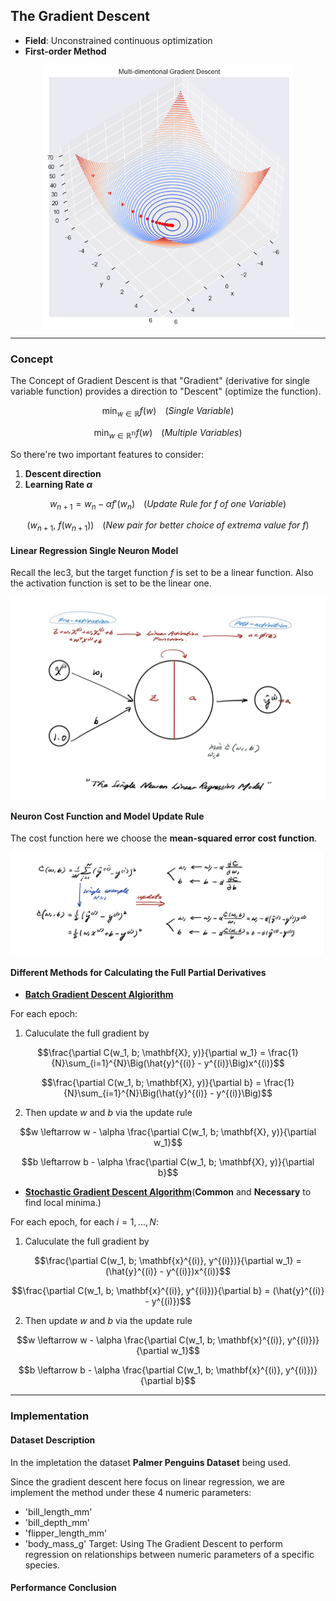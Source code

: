 ## The Gradient Descent
- **Field**: Unconstrained continuous optimization
- **First-order Method**
<p align="center" width="100%">
    <img align="center" src="Img/true_gradient_descent.png" width="400" />
</p>

---
### **Concept**
The Concept of Gradient Descent is that "Gradient" (derivative for single variable function) provides a direction to "Descent" (optimize the function). 
```math
\min_{w\in \mathbb{R}} f(w) \;\;\;\;(Single\:Variable)
```
```math
\min_{w\in \mathbb{R^n}} f(w) \;\;\;\;(Multiple\:Variables)
```
So there're two important features to consider:

1. **Descent direction**
2. **Learning Rate $\alpha$**


```math
w_{n+1} = w_n - \alpha f'(w_n) \;\;\;\;(Update\:Rule\:for\:f\;of\:one\:Variable)
```
```math
(w_{n+1},\:f(w_{n+1})) \;\;\;\;(New\:pair\:for\:better\:choice\;of\:extrema\:value\:for\:f)
```
#### **Linear Regression Single Neuron Model**
Recall the lec3, but the target function $f$ is set to be a linear function. Also the activation function is set to be the linear one.
<p align="center" width="100%">
    <img align="center" src="Img/the_single_neuron_linear_regression_model.jpg" width="600" />
</p>

#### **Neuron Cost Function and Model Update Rule**
The cost function here we choose the **mean-squared error cost function**.
<p align="center" width="100%">
    <img align="center" src="Img\mean_squared_error_cost_function.jpg" width="600" />
</p>

#### **Different Methods for Calculating the Full Partial Derivatives**
- <ins>**Batch Gradient Descent Algiorithm**</ins>

For each epoch:
1.  Caluculate the full gradient by
```math
\frac{\partial C(w_1, b; \mathbf{X}, y)}{\partial w_1} = \frac{1}{N}\sum_{i=1}^{N}\Big(\hat{y}^{(i)} - y^{(i)}\Big)x^{(i)}
``` 
```math
\frac{\partial C(w_1, b; \mathbf{X}, y)}{\partial b} = \frac{1}{N}\sum_{i=1}^{N}\Big(\hat{y}^{(i)} - y^{(i)}\Big)
``` 
2.  Then update $w$ and $b$ via the update rule

```math
w \leftarrow w - \alpha \frac{\partial C(w_1, b; \mathbf{X}, y)}{\partial w_1}
```
```math
b \leftarrow b - \alpha \frac{\partial C(w_1, b; \mathbf{X}, y)}{\partial b}
```
- <ins>**Stochastic Gradient Descent Algorithm**</ins>(**Common** and **Necessary** to find local minima.)

For each epoch, for each $i = 1, ..., N$:
1.  Caluculate the full gradient by
```math
\frac{\partial C(w_1, b; \mathbf{x}^{(i)}, y^{(i)})}{\partial w_1} = (\hat{y}^{(i)} - y^{(i)})x^{(i)}
``` 
```math
\frac{\partial C(w_1, b; \mathbf{x}^{(i)}, y^{(i)})}{\partial b} = (\hat{y}^{(i)} - y^{(i)})
``` 
2.  Then update $w$ and $b$ via the update rule

```math
w \leftarrow w - \alpha \frac{\partial C(w_1, b; \mathbf{x}^{(i)}, y^{(i)})}{\partial w_1}
```
```math
b \leftarrow b - \alpha \frac{\partial C(w_1, b; \mathbf{x}^{(i)}, y^{(i)})}{\partial b}
```
---

### **Implementation**

#### **Dataset Description**
In the impletation the dataset **Palmer Penguins Dataset** being used.

Since the gradient descent here focus on linear regression, we are implement the method under these 4 numeric parameters:
- 'bill_length_mm' 
- 'bill_depth_mm' 
- 'flipper_length_mm' 
- 'body_mass_g'
Target: Using The Gradient Descent to perform regression on relationships between numeric parameters of a specific species.


#### **Performance Conclusion**